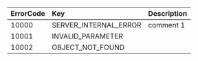 |ErrorCode|Key|Description|
|:-|:-|:-|
|10000|SERVER_INTERNAL_ERROR|comment 1 |
|10001|INVALID_PARAMETER| |
|10002|OBJECT_NOT_FOUND| |
